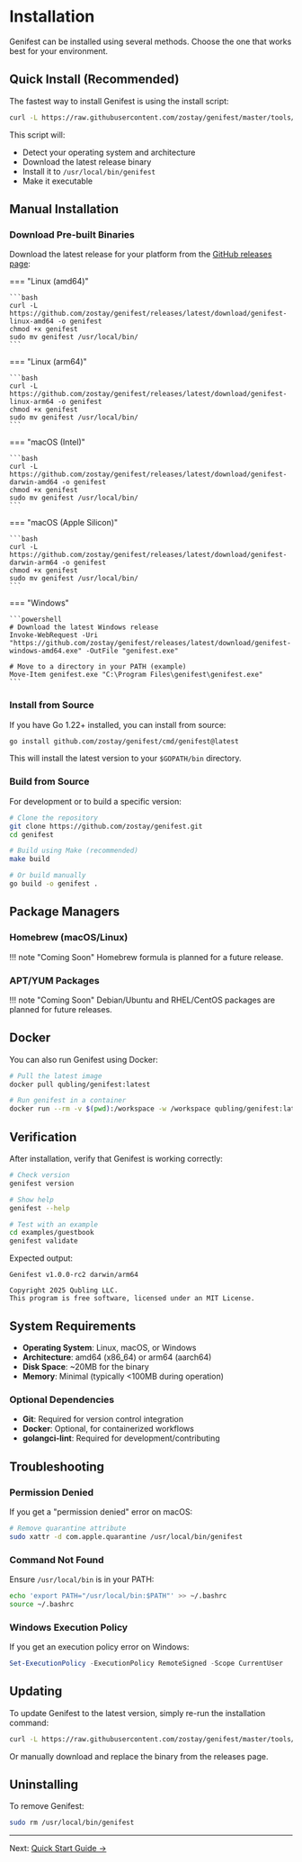 # Installation

Genifest can be installed using several methods. Choose the one that works best for your environment.

## Quick Install (Recommended)

The fastest way to install Genifest is using the install script:

```bash
curl -L https://raw.githubusercontent.com/zostay/genifest/master/tools/install.sh | sh
```

This script will:

- Detect your operating system and architecture
- Download the latest release binary
- Install it to `/usr/local/bin/genifest`
- Make it executable

## Manual Installation

### Download Pre-built Binaries

Download the latest release for your platform from the [GitHub releases page](https://github.com/zostay/genifest/releases):

=== "Linux (amd64)"

    ```bash
    curl -L https://github.com/zostay/genifest/releases/latest/download/genifest-linux-amd64 -o genifest
    chmod +x genifest
    sudo mv genifest /usr/local/bin/
    ```

=== "Linux (arm64)"

    ```bash
    curl -L https://github.com/zostay/genifest/releases/latest/download/genifest-linux-arm64 -o genifest
    chmod +x genifest
    sudo mv genifest /usr/local/bin/
    ```

=== "macOS (Intel)"

    ```bash
    curl -L https://github.com/zostay/genifest/releases/latest/download/genifest-darwin-amd64 -o genifest
    chmod +x genifest
    sudo mv genifest /usr/local/bin/
    ```

=== "macOS (Apple Silicon)"

    ```bash
    curl -L https://github.com/zostay/genifest/releases/latest/download/genifest-darwin-arm64 -o genifest
    chmod +x genifest
    sudo mv genifest /usr/local/bin/
    ```

=== "Windows"

    ```powershell
    # Download the latest Windows release
    Invoke-WebRequest -Uri "https://github.com/zostay/genifest/releases/latest/download/genifest-windows-amd64.exe" -OutFile "genifest.exe"
    
    # Move to a directory in your PATH (example)
    Move-Item genifest.exe "C:\Program Files\genifest\genifest.exe"
    ```

### Install from Source

If you have Go 1.22+ installed, you can install from source:

```bash
go install github.com/zostay/genifest/cmd/genifest@latest
```

This will install the latest version to your `$GOPATH/bin` directory.

### Build from Source

For development or to build a specific version:

```bash
# Clone the repository
git clone https://github.com/zostay/genifest.git
cd genifest

# Build using Make (recommended)
make build

# Or build manually
go build -o genifest .
```

## Package Managers

### Homebrew (macOS/Linux)

!!! note "Coming Soon"
    Homebrew formula is planned for a future release.

### APT/YUM Packages

!!! note "Coming Soon"
    Debian/Ubuntu and RHEL/CentOS packages are planned for future releases.

## Docker

You can also run Genifest using Docker:

```bash
# Pull the latest image
docker pull qubling/genifest:latest

# Run genifest in a container
docker run --rm -v $(pwd):/workspace -w /workspace qubling/genifest:latest run
```

## Verification

After installation, verify that Genifest is working correctly:

```bash
# Check version
genifest version

# Show help
genifest --help

# Test with an example
cd examples/guestbook
genifest validate
```

Expected output:
```
Genifest v1.0.0-rc2 darwin/arm64

Copyright 2025 Qubling LLC.
This program is free software, licensed under an MIT License.
```

## System Requirements

- **Operating System**: Linux, macOS, or Windows
- **Architecture**: amd64 (x86_64) or arm64 (aarch64)
- **Disk Space**: ~20MB for the binary
- **Memory**: Minimal (typically <100MB during operation)

### Optional Dependencies

- **Git**: Required for version control integration
- **Docker**: Optional, for containerized workflows
- **golangci-lint**: Required for development/contributing

## Troubleshooting

### Permission Denied

If you get a "permission denied" error on macOS:

```bash
# Remove quarantine attribute
sudo xattr -d com.apple.quarantine /usr/local/bin/genifest
```

### Command Not Found

Ensure `/usr/local/bin` is in your PATH:

```bash
echo 'export PATH="/usr/local/bin:$PATH"' >> ~/.bashrc
source ~/.bashrc
```

### Windows Execution Policy

If you get an execution policy error on Windows:

```powershell
Set-ExecutionPolicy -ExecutionPolicy RemoteSigned -Scope CurrentUser
```

## Updating

To update Genifest to the latest version, simply re-run the installation command:

```bash
curl -L https://raw.githubusercontent.com/zostay/genifest/master/tools/install.sh | sh
```

Or manually download and replace the binary from the releases page.

## Uninstalling

To remove Genifest:

```bash
sudo rm /usr/local/bin/genifest
```

---

Next: [Quick Start Guide →](quickstart.md)